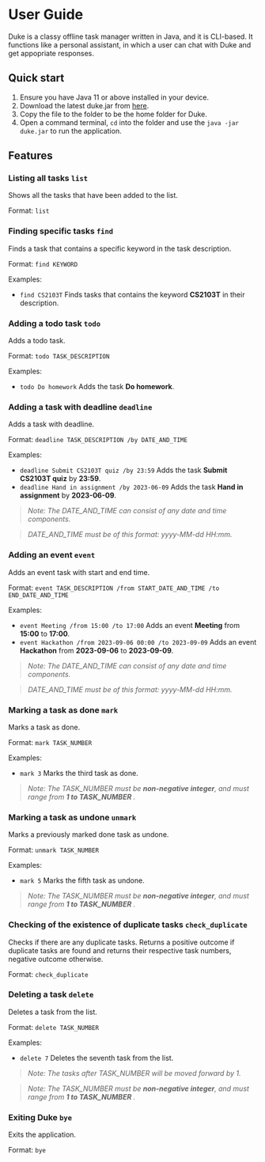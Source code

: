 # User Guide

Duke is a classy offline task manager written in Java, and it is CLI-based. It functions like a personal assistant, in which a user can chat with Duke and get appopriate responses.

## Quick start
1. Ensure you have Java 11 or above installed in your device.
2. Download the latest duke.jar from [here](https://r.mtdv.me/dukedownload).
3. Copy the file to the folder to be the home folder for Duke. 
4. Open a command terminal, `cd` into the folder and use the `java -jar duke.jar` to run the application.

## Features 

### Listing all tasks `list`

Shows all the tasks that have been added to the list.

Format: `list`

### Finding specific tasks `find`

Finds a task that contains a specific keyword in the task description.

Format: `find KEYWORD`

Examples:

- `find CS2103T` Finds tasks that contains the keyword **CS2103T** in their description.

### Adding a todo task `todo`

Adds a todo task.

Format: `todo TASK_DESCRIPTION`

Examples:
- `todo Do homework` Adds the task **Do homework**.

### Adding a task with deadline `deadline`

Adds a task with deadline.

Format: `deadline TASK_DESCRIPTION /by DATE_AND_TIME`

Examples:
- `deadline Submit CS2103T quiz /by 23:59` Adds the task **Submit CS2103T quiz** by **23:59**.
- `deadline Hand in assignment /by 2023-06-09` Adds the task **Hand in assignment** by **2023-06-09**.

> *Note: The DATE_AND_TIME can consist of any date and time components.*

> *DATE_AND_TIME must be of this format: yyyy-MM-dd HH:mm.*

### Adding an event `event`

Adds an event task with start and end time.

Format: `event TASK_DESCRIPTION /from START_DATE_AND_TIME /to END_DATE_AND_TIME`

Examples:
- `event Meeting /from 15:00 /to 17:00` Adds an event **Meeting** from **15:00** to **17:00**.
- `event Hackathon /from 2023-09-06 00:00 /to 2023-09-09` Adds an event **Hackathon** from **2023-09-06** to **2023-09-09**.

> *Note: The DATE_AND_TIME can consist of any date and time components.*

> *DATE_AND_TIME must be of this format: yyyy-MM-dd HH:mm.*

### Marking a task as done `mark`

Marks a task as done.

Format: `mark TASK_NUMBER`

Examples:
- `mark 3` Marks the third task as done.

> *Note: The TASK_NUMBER must be **non-negative integer**, and must range from **1 to TASK_NUMBER** .*

### Marking a task as undone `unmark`

Marks a previously marked done task as undone.

Format: `unmark TASK_NUMBER`

Examples:
- `mark 5` Marks the fifth task as undone.

> *Note: The TASK_NUMBER must be **non-negative integer**, and must range from **1 to TASK_NUMBER** .*

### Checking of the existence of duplicate tasks `check_duplicate`

Checks if there are any duplicate tasks. Returns a positive outcome if duplicate tasks are found and returns their respective task numbers, negative outcome otherwise.

Format: `check_duplicate`

### Deleting a task `delete`

Deletes a task from the list.

Format: `delete TASK_NUMBER`

Examples:
- `delete 7` Deletes the seventh task from the list. 

> *Note: The tasks after TASK_NUMBER will be moved forward by 1.*

> *Note: The TASK_NUMBER must be **non-negative integer**, and must range from **1 to TASK_NUMBER** .*

### Exiting Duke `bye`

Exits the application.

Format: `bye`
